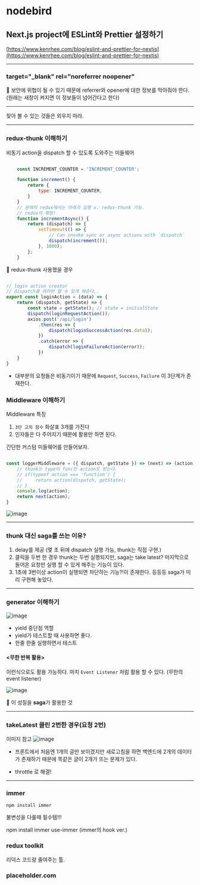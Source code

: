 # nodebird

## Next.js project에 ESLint와 Prettier 설정하기

[https://www.kenrhee.com/blog/eslint-and-prettier-for-nextjs](https://www.kenrhee.com/blog/eslint-and-prettier-for-nextjs)

---

### target="_blank" rel="noreferrer noopener"

📵 보안에 위협이 될 수 있기 때문에 referrer와 opener에 대한 정보를 막아줘야 한다. (원래는 새창이 켜지면 이 정보들이 넘어간다고 한다)

---

찾아 볼 수 있는 것들은 외우지 마라.

---

### redux-thunk 이해하기

비동기 action을 dispatch 할 수 있도록 도와주는 미들웨어

```javascript

    const INCREMENT_COUNTER = 'INCREMENT_COUNTER';

    function increment() {
        return {
            type: INCREMENT_COUNTER,
        }
    }
    // 원래의 redux에서는 아래가 실행 x. redux-thunk 가능.
    // redux의 확장!
    function incrementAsync() {
        return (dispatch) => {
            setTimeout(() => {
                // Can invoke sync or async actions with `dispatch`
                dispatch(increment());
            }, 1000);
        };
    }
```

🔎 redux-thunk 사용했을 경우

```javascript

// login action creator
// dispatch를 여러번 할 수 있게 해준다..
export const loginAction = (data) => {
    return (dispatch, getState) => {
        const state = getState(); // state = initialState
        dispatch(loginRequestAction());
        axios.post('/api/login')
            .then(res => {
                dispatch(loginSuccessAction(res.data));
            })
            .catch(error => {
                dispatch(loginFailureAction(error));
            })
    }
}

```

- 대부분의 요청들은 비동기이기 때문에 `Request`, `Success`, `Failure` 이 3단계가 존재한다.

### Middleware 이해하기

Middleware 특징

1. `3단 고차 함수` 화살표 3개를 가진다
2. 인자들은 다 주어지기 때문에 활용만 하면 된다.

간단한 커스텀 미들웨어를 만들어보자.
```javascript

const loggerMiddleware = ({ dispatch, getState }) => (next) => (action) => {
    // thunk는 type이 func인 action도 받는다.
    // if(typeof action === 'function') {
    //     return action(dispatch, getState);
    // }
    console.log(action);
    return next(action);
}

```
![image](https://user-images.githubusercontent.com/63832678/123110155-ca49dd80-d476-11eb-9739-696ed3805c3f.png)

---


### thunk 대신 saga를 쓰는 이유?

1. delay를 제공 (몇 초 뒤에 dispatch 실행 가능, thunk는 직접 구현.)
2. 클릭을 두번 한 경우 thunk는 두번 실행되지만, saga는 take latest? 마지막으로 들어온 요청만 실행 할 수 있게 해주는 기능이 있다.
3. 1초에 3번이상 action이 실행되면 차단하는 기능?!이 존재한다. 등등등 saga가 미리 구현해 놓았다.


---

### generator 이해하기

![image](https://user-images.githubusercontent.com/63832678/123230611-65dc5c00-d512-11eb-93fd-0013a6743b99.png)

- yield 중단점 역할
- yield가 테스트할 때 사용하면 좋다.
- 한줄 한줄 실행하면서 테스트

#### <무한 반복 활용>

이런식으로도 활용 가능하다.
마치 `Event Listener` 처럼 활용 할 수 있다. (무한의 event listener)

![image](https://user-images.githubusercontent.com/63832678/123231670-5f9aaf80-d513-11eb-8108-4427accbe985.png)

📌 이 성질을 **saga**가 활용한 것

---

### takeLatest 클린 2번한 경우(요청 2번)

이미지 참고
![image](https://user-images.githubusercontent.com/63832678/123251020-b1e4cc00-d525-11eb-8ac5-b070fd676a91.png)

- 프론트에서 처음엔 1개의 글만 보이겠지만 새로고침을 하면 백엔드에 2개의 데이터가 존재하기 때문에 똑같은 글이 2개가 뜨는 문제가 있다.

- throttle 로 해결!

---

### immer
`npm install immer`

불변성을 다룰때 필수템!!!

npm install immer use-immer (immer의 hook ver.)

### redux toolkit

리덕스 코드량 줄여주는 툴.

### placeholder.com